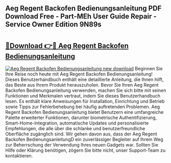 ## Aeg Regent Backofen Bedienungsanleitung PDF Download Free - Part-MEh User Guide Repair - Service Owner Edition 9N89s

# <h2><a href="http://df54o26.blite.top/?on=Aeg+Regent+Backofen+Bedienungsanleitung">🔗Download 👉🔴 Aeg Regent Backofen Bedienungsanleitung</a></h2>

[![Aeg Regent Backofen Bedienungsanleitung new download](https://i.imgur.com/lujVjoI.png)](http://df54o26.blite.top/?on=Aeg+Regent+Backofen+Bedienungsanleitung)
Beginnen Sie Ihre Reise noch heute mit Aeg Regent Backofen Bedienungsanleitung! Dieses Benutzerhandbuch enthält eine detaillierte Anleitung, die Ihnen hilft, das Beste aus Ihrem Produkt herauszuholen. Bevor Sie Ihren Aeg Regent Backofen Bedienungsanleitung verwenden, machen Sie sich bitte mit seinen Funktionen und Merkmalen vertraut, indem Sie dieses Benutzerhandbuch lesen. Es enthält klare Anweisungen für Installation, Einrichtung und Betrieb sowie Tipps zur Fehlerbehebung bei häufig auftretenden Problemen. Aeg Regent Backofen Bedienungsanleitung bietet Benutzern eine umfangreiche Palette erweiterter Funktionen, darunter biometrische Authentifizierung, Smart-Home-Integration, automatische Updates und personalisierte Empfehlungen, die alle über die schlanke und benutzerfreundliche Oberfläche zugänglich sind. Wir gehen davon aus, dass der Aeg Regent Backofen BedienungsanleitungD ein zuverlässiger Begleiter auf Ihrem Weg zur Beherrschung der Verwendung Ihres neuen Gadgets war. Sollten Sie Hilfe oder Klärung benötigen, zögern Sie bitte nicht, unser Support-Team zu kontaktieren.

